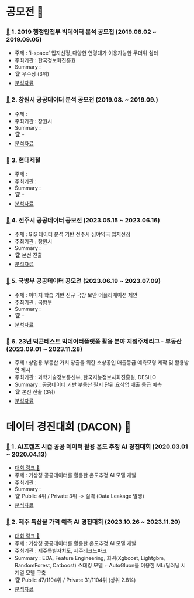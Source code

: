# 공모전 🚀

### [🔗]() 1. 2019 행정안전부 빅데이터 분석 공모전 (2019.08.02 ~ 2019.09.05)
  - 주제 : 'i-space' 입지선정_다양한 연령대가 이용가능한 무더위 쉼터
  - 주최기관 : 한국정보화진흥원
  - Summary : 
  - :trophy: 우수상 (3위)
  - [분석자료]()

### [🔗]() 2. 창원시 공공데이터 분석 공모전 (2019.08. ~ 2019.09.)
  - 주제 :
  - 주최기관 : 창원시
  - Summary : 
  - :trophy: -
  - [분석자료]()

### [🔗]() 3. 현대제철
  - 주제 : 
  - 주최기관 : 
  - Summary : 
  - :trophy: -
  - [분석자료]()

### [🔗]() 4. 전주시 공공데이터 공모전 (2023.05.15 ~ 2023.06.16)
  - 주제 : GIS 데이터 분석 기반 전주시 심야약국 입지선정
  - 주최기관 : 창원시
  - Summary : 
  - :trophy: 본선 진출
  - [분석자료]()

### [🔗]() 5. 국방부 공공데이터 공모전 (2023.06.19 ~ 2023.07.09)
  - 주제 : 이미지 학습 기반 신규 국방 보안 어플리케이션 제안
  - 주최기관 : 국방부
  - Summary : 
  - :trophy: -
  - [분석자료]()

### [🔗]() 6. 23년 빅콘테스트 빅데이터플랫폼 활용 분야 지정주제리그 - 부동산 (2023.09.01 ~ 2023.11.28)
  - 주제 : 상업용 부동산 가치 창출을 위한 소상공인 매출등급 예측모형 제작 및 활용방안 제시
  - 주최기관 : 과학기술정보통신부, 한국지능정보사회진흥원, DESILO
  - Summary : 공공데이터 기반 부동산 필지 단위 요식업 매출 등급 예측
  - :trophy: 본선 진출 (3위)
  - [분석자료]()
  
# 데이터 경진대회 (DACON) 🌈
### [🔗]() 1. AI프렌즈 시즌 공공 데이터 활용 온도 추정 AI 경진대회 (2020.03.01 ~ 2020.04.13)
  - [대회 링크 📍](https://dacon.io/competitions/official/235584/overview/description)
  - 주제 : 기상청 공공데이터를 활용한 온도추정 AI 모델 개발
  - 주최기관 :
  - Summary :
  - :trophy: Public 4위 / Private 3위 -> 실격 (Data Leakage 발생)
  - [분석자료]()

### [🔗](https://github.com/Lee-han-seok/Data-Competition/tree/main/%EC%A0%9C%EC%A3%BC%20%ED%8A%B9%EC%82%B0%EB%AC%BC%20%EA%B0%80%EA%B2%A9%20%EC%98%88%EC%B8%A1%20AI%20%EA%B2%BD%EC%A7%84%EB%8C%80%ED%9A%8C%20(2023.10.26%20%7E%202023.11.20)) 2. 제주 특산물 가격 예측 AI 경진대회 (2023.10.26 ~ 2023.11.20) 
  - [대회 링크 📍](https://dacon.io/competitions/official/236176/overview/description) 
  - 주제 : 기상청 공공데이터를 활용한 온도추정 AI 모델 개발
  - 주최기관 : 제주특별자치도, 제주테크노파크
  - Summary : EDA, Feature Engineering, 회귀(Xgboost, Lightgbm, RandomForest, Catboost) 스태킹 모델 + AutoGluon을 이용한 ML/딥러닝 시계열 모델 구축
  - :trophy: Public 47/1104위 / Private 31/1104위 (상위 2.8%)
  - [분석자료](https://github.com/Lee-han-seok/Data-Competition/tree/main/%EC%A0%9C%EC%A3%BC%20%ED%8A%B9%EC%82%B0%EB%AC%BC%20%EA%B0%80%EA%B2%A9%20%EC%98%88%EC%B8%A1%20AI%20%EA%B2%BD%EC%A7%84%EB%8C%80%ED%9A%8C%20(2023.10.26%20%7E%202023.11.20)) 

    
